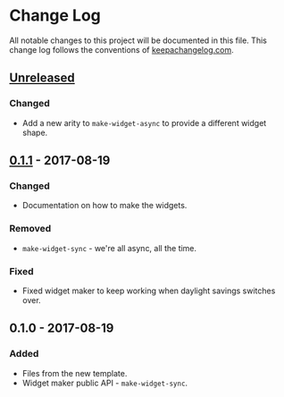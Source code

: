 # Change Log
All notable changes to this project will be documented in this file. This change log follows the conventions of [keepachangelog.com](http://keepachangelog.com/).

## [Unreleased]
### Changed
- Add a new arity to `make-widget-async` to provide a different widget shape.

## [0.1.1] - 2017-08-19
### Changed
- Documentation on how to make the widgets.

### Removed
- `make-widget-sync` - we're all async, all the time.

### Fixed
- Fixed widget maker to keep working when daylight savings switches over.

## 0.1.0 - 2017-08-19
### Added
- Files from the new template.
- Widget maker public API - `make-widget-sync`.

[Unreleased]: https://github.com/your-name/scullery-plateau/compare/0.1.1...HEAD
[0.1.1]: https://github.com/your-name/scullery-plateau/compare/0.1.0...0.1.1
